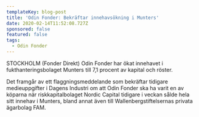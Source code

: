 ```yaml
---
templateKey: blog-post
title: 'Odin Fonder: Bekräftar innehavsökning i Munters'
date: 2020-02-14T11:52:08.727Z
sponsored: false
featured: false
tags:
  - Odin Fonder
---
```

STOCKHOLM (Fonder Direkt) Odin Fonder har ökat innehavet i fukthanteringsbolaget Munters till 7,1 procent av kapital och röster.

Det framgår av ett flaggningsmeddelande som bekräftar tidigare medieuppgifter i Dagens Industri om att Odin Fonder ska ha varit en av köparna när riskkapitalbolaget Nordic Capital tidigare i veckan sålde hela sitt innehav i Munters, bland annat även till Wallenbergstiftelsernas privata ägarbolag FAM.
